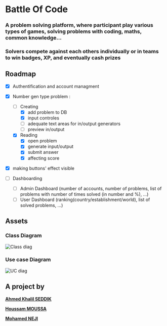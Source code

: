 # Battle Of Code

### A problem solving platform, where participant play various types of games, solving problems with coding, maths, common knowledge...

### Solvers compete against each others individually or in teams to win badges, XP, and eventually cash prizes

## Roadmap

- [X] Authentification and account managment

- [X] Number gen type problem :
  - [ ] Creating  
    - [X] add problem to DB
    - [X] input controles
    - [ ] adequate text areas for in/output generators
    - [ ] preview in/output 
  - [X] Reading
    - [X] open problem
    - [X] generate input/output
    - [X] submit answer 
    - [X] affecting score

- [X] making buttons' effect visible 

- [ ] Dashboarding
  - [ ]  Admin Dashboard (number of accounts, number of problems, list of problems with number of times solved (in number and %), ...)
  - [ ]  User Dashboard (ranking(country/establishment/world), list of solved problems, ...)

## Assets

### Class Diagram

![Class diag](https://i.imgur.com/L3lJPE9.png)

### Use case Diagram

![UC diag](https://i.imgur.com/Gnjh6sD.png)

## A project by

  [**Ahmed Khalil SEDDIK**](https://www.linkedin.com/in/ahmed-khalil-seddik/)

  [**Houssam MOUSSA**](https://www.linkedin.com/in/houssem-moussa-aa7402188/)

  [**Mohamed NEJI**](https://www.linkedin.com/in/mohamedneji/)
